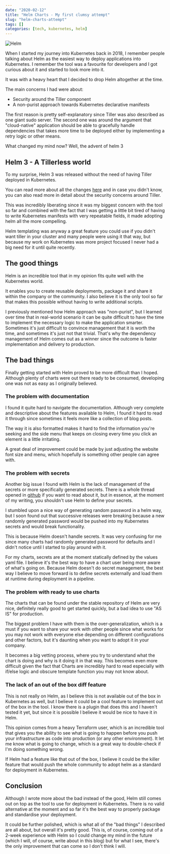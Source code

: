 ```yaml
---
date: "2020-02-12"
title: "Helm Charts - My first clumsy attempt"
slug: "helm-charts-attempt"
tags: []
categories: [tech, kubernetes, helm]
---
```


![Helm](/images/helm.png)

When I started my journey into Kubernetes back in 2018, I remember people talking about Helm as the easiest way to deploy applications into Kubernetes. I remember the tool was a favourite for developers and I got curious about it and started to look more into it.

It was with a heavy heart that I decided to drop Helm altogether at the time. 

The main concerns I had were about:
- Security around the Tiller component
- A non-purist approach towards Kubernetes declarative manifests

The first reason is pretty self-explanatory since Tiller was also described as one giant sudo server. The second one was around the argument that "cloud-native" application should be able to gracefully handle dependencies that takes more time to be deployed either by implementing a retry logic or other means. 

What changed my mind now? Well, the advent of helm 3

## Helm 3 - A Tillerless world

To my surprise, Helm 3 was released without the need of having Tiller deployed in Kubernetes. 

You can read more about all the changes [here](https://helm.sh/docs/faq/) and in case you didn't know, you can also read more in detail about the security concerns around Tiller.

This was incredibly liberating since it was my biggest concern with the tool so far and combined with the fact that I was getting a little bit tired of having to write Kubernetes manifests with very repeatable fields, it made adopting helm all the more compelling.

Helm templating was anyway a great feature you could use if you didn't want tiller in your cluster and many people were using it that way, but because my work on Kubernetes was more project focused I never had a big need for it until quite recently.

## The good things 

Helm is an incredible tool that in my opinion fits quite well with the Kubernetes world.

It enables you to create reusable deployments, package it and share it within the company or the community. I also believe it is the only tool so far that makes this possible without having to write additional scripts.

I previously mentioned how Helm approach was "non-purist", but I learned over time that in real-world scenario it can be quite difficult to have the time to implement the necessary logic to make the application smarter. Sometimes it's just difficult to convince management that it is worth the time, and sometimes it's just not that trivial. That's why the dependency management of Helm comes out as a winner since the outcome is faster implementation and delivery to production.

## The bad things

Finally getting started with Helm proved to be more difficult than I hoped.
Although plenty of charts were out there ready to be consumed, developing one was not as easy as I originally believed.

### The problem with documentation

I found it quite hard to navigate the documentation. Although very complete and descriptive about the features available to Helm, I found it hard to read it through since sometimes it feels more like a collection of blog posts.

The way it is also formatted makes it hard to find the information you're seeking and the side menu that keeps on closing every time you click an element is a little irritating. 

A great deal of improvement could be made by just adjusting the website font size and menu, which hopefully is something other people can agree with.

### The problem with secrets

Another big issue I found with Helm is the lack of management of the secrets or more specifically generated secrets. There is a whole thread opened in [github](https://github.com/helm/charts/issues/5167) if you want to read about it, but in essence, at the moment of my writing, you shouldn't use Helm to define your secrets.

I stumbled upon a nice way of generating random password in a helm way, but I soon found out that successive releases were breaking because a new randomly generated password would be pushed into my Kubernetes secrets and would break functionality.

This is because Helm doesn't handle secrets. It was very confusing for me since many charts had randomly generated password for defaults and I didn't notice until I started to play around with it. 

For my charts, secrets are at the moment statically defined by the values yaml file. I believe it's the best way to have a chart user being more aware of what's going on. Because Helm doesn't do secret management, the best way I believe to move forward is to define secrets externally and load them at runtime during deployment in a pipeline.

### The problem with ready to use charts

The charts that can be found under the stable repository of Helm are very nice, definitely really good to get started quickly, but a bad idea to use "AS IS" for production.

The biggest problem I have with them is the over-generalization, which is a must if you want to share your work with other people since what works for you may not work with everyone else depending on different configurations and other factors, but it's daunting when you want to adopt it in your company.

It becomes a big vetting process, where you try to understand what the chart is doing and why is it doing it in that way. This becomes even more difficult given the fact that Charts are incredibly hard to read especially with if/else logic and obscure template function you may not know about.

### The lack of an out of the box diff feature

This is not really on Helm, as I believe this is not available out of the box in Kubernetes as well, but I believe it could be a cool feature to implement out of the box in the tool. I know there is a plugin that does this and I haven't tested it yet, but since it is possible I believe it would be nice to have it in Helm.

This opinion comes from a heavy Terraform user, which is an incredible tool that gives you the ability to see what is going to happen before you push your infrastructure as code into production (or any other environment). It let me know what is going to change, which is a great way to double-check if I'm doing something wrong. 

If Helm had a feature like that out of the box, I believe it could be the killer feature that would push the whole community to adopt helm as a standard for deployment in Kubernetes.

## Conclusion

Although I wrote more about the bad instead of the good, Helm still comes out on top as the tool to use for deployment in Kubernetes. There is no valid alternative at the moment and so far it's the best way to properly package and standardise your deployment.

It could be further polished, which is what all of the "bad things" I described are all about, but overall it's pretty good.
This is, of course, coming out of a 2-week experience with Helm so I could change my mind in the future (which I will, of course, write about in this blog) but for what I see, there's the only improvement that can come so I don't think I will.